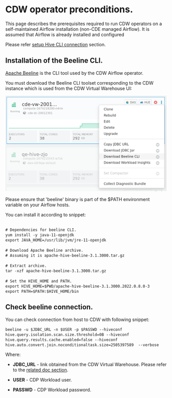 # CDW operator preconditions.

This page describes the prerequisites required to run CDW operators on a self-maintained Airflow installation (non-CDE managed Airflow).
It is assumed that Airflow is already installed and configured

Please refer [setup Hive CLI connection](../README.md#hive-cli-connection-to-cloudera-data-warehouse) section.

##  Installation of the Beeline CLI.

[Apache Beeline](https://cwiki.apache.org/confluence/display/Hive/HiveServer2+Clients#HiveServer2Clients-Beeline%E2%80%93CommandLineShell) is the CLI tool used by the CDW Airflow operator.

You must download the Beeline CLI toolset corresponding to the CDW instance which is used from the CDW Virtual Warehouse UI:

![download beeline binary](images/download_beeline_binary.png)

Please ensure that 'beeline' binary is part of the $PATH environment variable on your Airflow hosts.

You can install it according to snippet:

```shell script

# Dependencies for beeline CLI.
yum install -y java-11-openjdk
export JAVA_HOME=/usr/lib/jvm/jre-11-openjdk

# Download Apache Beeline archive.
# Assuming it is apache-hive-beeline-3.1.3000.tar.gz

# Extract archive.
tar -xzf apache-hive-beeline-3.1.3000.tar.gz

# Set the HIVE_HOME and PATH.
export HIVE_HOME=$PWD/apache-hive-beeline-3.1.3000.2022.0.8.0-3
export PATH=$PATH:$HIVE_HOME/bin
```

## Check beeline connection. 

You can check connection from host to CDW with following snippet:

```shell script
beeline -u $JDBC_URL -n $USER -p $PASSWD --hiveconf hive.query.isolation.scan.size.threshold=0B --hiveconf hive.query.results.cache.enabled=false --hiveconf hive.auto.convert.join.noconditionaltask.size=2505397589  --verbose
```

Where:

- **JDBC_URL** - link obtained from the CDW Virtual Warehouse. Please refer to the [related doc section](../README.md#how-to-obtain-jdbc-link-for-hive-cli-connection).

- **USER** - CDP Workload user.

- **PASSWD** - CDP Workload password.
